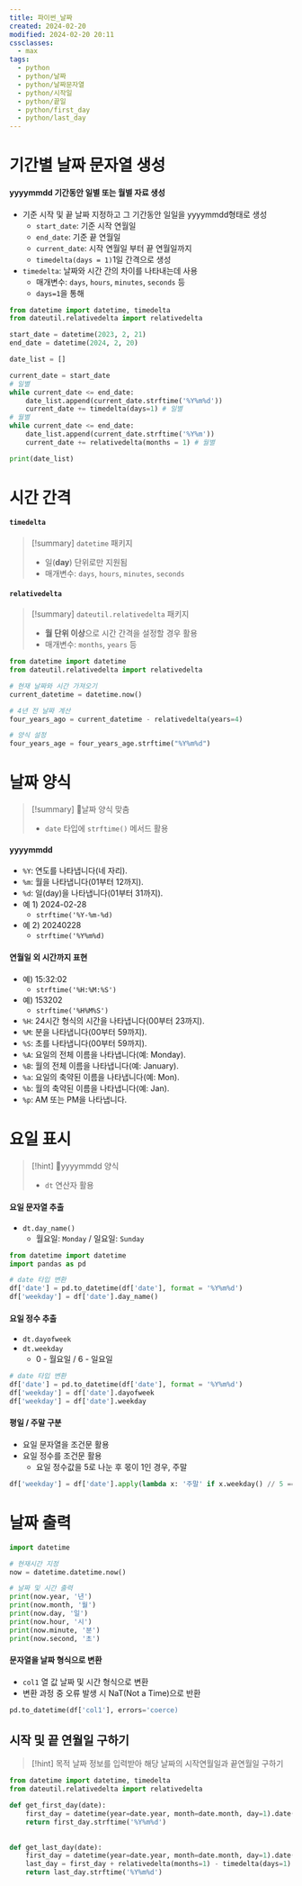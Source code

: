 ```yaml
---
title: 파이썬_날짜
created: 2024-02-20
modified: 2024-02-20 20:11
cssclasses:
  - max
tags:
  - python
  - python/날짜
  - python/날짜문자열
  - python/시작일
  - python/끝일
  - python/first_day
  - python/last_day
---
```

# 기간별 날짜 문자열 생성

#### yyyymmdd 기간동안 일별 또는 월별 자료 생성
- 기준 시작 및 끝 날짜 지정하고 그 기간동안 일일을 yyyymmdd형태로 생성
	- `start_date`: 기준 시작 연월일
	- `end_date`: 기준 끝 연월일
	- `current_date`: 시작 연월일 부터 끝 연월일까지 
	- `timedelta(days = 1)`1일 간격으로 생성
- `timedelta`: 날짜와 시간 간의 차이를 나타내는데 사용
	- 매개변수: `days`, `hours`, `minutes`, `seconds` 등
	- `days=1`을 통해 

```python title: 일별 자료 생성.py
from datetime import datetime, timedelta
from dateutil.relativedelta import relativedelta

start_date = datetime(2023, 2, 21)
end_date = datetime(2024, 2, 20)

date_list = []

current_date = start_date
# 일별
while current_date <= end_date:
    date_list.append(current_date.strftime('%Y%m%d'))
    current_date += timedelta(days=1) # 일별
# 월별
while current_date <= end_date:
    date_list.append(current_date.strftime('%Y%m'))
    current_date += relativedelta(months = 1) # 월별

print(date_list)
```

# 시간 간격
#### `timedelta`
> [!summary] `datetime` 패키지
> - 일(**day**) 단위로만 지원됨
> - 매개변수: `days`, `hours`, `minutes`, `seconds` 
#### `relativedelta`
> [!summary] `dateutil.relativedelta` 패키지
> - **월 단위 이상**으로 시간 간격을 설정할 경우 활용
> - 매개변수: `months`, `years` 등

```python
from datetime import datetime 
from dateutil.relativedelta import relativedelta 

# 현재 날짜와 시간 가져오기 
current_datetime = datetime.now() 

# 4년 전 날짜 계산 
four_years_ago = current_datetime - relativedelta(years=4)

# 양식 설정
four_years_age = four_years_age.strftime("%Y%m%d")
```

# 날짜 양식
> [!summary] 날짜 양식 맞춤
> - `date` 타입에 `strftime()` 메서드 활용
#### yyyymmdd
- `%Y`: 연도를 나타냅니다(네 자리).
- `%m`: 월을 나타냅니다(01부터 12까지).
- `%d`: 일(day)을 나타냅니다(01부터 31까지).
- 예 1) 2024-02-28
	- `strftime('%Y-%m-%d)`
- 예 2) 20240228
	- `strftime('%Y%m%d)`

#### 연월일 외 시간까지 표현
- 예) 15:32:02
	- `strftime('%H:%M:%S')`
- 예) 153202
	- `strftime('%H%M%S')`
- `%H`: 24시간 형식의 시간을 나타냅니다(00부터 23까지).
- `%M`: 분을 나타냅니다(00부터 59까지).
- `%S`: 초를 나타냅니다(00부터 59까지).
- `%A`: 요일의 전체 이름을 나타냅니다(예: Monday).
- `%B`: 월의 전체 이름을 나타냅니다(예: January).
- `%a`: 요일의 축약된 이름을 나타냅니다(예: Mon).
- `%b`: 월의 축약된 이름을 나타냅니다(예: Jan).
- `%p`: AM 또는 PM을 나타냅니다.

# 요일 표시
> [!hint] yyyymmdd 양식
> - `dt` 연산자 활용

#### 요일 문자열 추출
- `dt.day_name()`
	- 월요일: `Monday` / 일요일: `Sunday`
```python
from datetime import datetime
import pandas as pd

# date 타입 변환
df['date'] = pd.to_datetime(df['date'], format = '%Y%m%d')
df['weekday'] = df['date'].day_name()
```
#### 요일 정수 추출
- `dt.dayofweek`
- `dt.weekday`
	- 0 - 월요일 / 6 - 일요일
```python
# date 타입 변환
df['date'] = pd.to_datetime(df['date'], format = '%Y%m%d')
df['weekday'] = df['date'].dayofweek
df['weekday'] = df['date'].weekday
```

#### 평일 / 주말 구분
- 요일 문자열을 조건문 활용
- 요일 정수를 조건문 활용
	- 요일 정수값을 5로 나눈 후 몫이 1인 경우, 주말
```python
df['weekday'] = df['date'].apply(lambda x: '주말' if x.weekday() // 5 == 1 else '평일')
```

# 날짜 출력

```python
import datetime

# 현재시간 지정
now = datetime.datetime.now()

# 날짜 및 시간 출력
print(now.year, '년')  
print(now.month, '월')  
print(now.day, '일')  
print(now.hour, '시')  
print(now.minute, '분')  
print(now.second, '초')
```

#### 문자열을 날짜 형식으로 변환
- `col1` 열 값 날짜 및 시간 형식으로 변환
- 변환 과정 중 오류 발생 시 NaT(Not a Time)으로 반환
```python
pd.to_datetime(df['col1'], errors='coerce)
```

## 시작 및 끝 연월일 구하기
> [!hint] 목적
> 날짜 정보를 입력받아 해당 날짜의 시작연월일과 끝연월일 구하기

```python file:get_day.py
from datetime import datetime, timedelta  
from dateutil.relativedelta import relativedelta

def get_first_day(date):  
    first_day = datetime(year=date.year, month=date.month, day=1).date()  
    return first_day.strftime('%Y%m%d')  
  
  
def get_last_day(date):  
    first_day = datetime(year=date.year, month=date.month, day=1).date()  
    last_day = first_day + relativedelta(months=1) - timedelta(days=1)  
    return last_day.strftime('%Y%m%d')
```